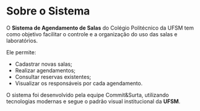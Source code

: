 # Sobre o Sistema

O **Sistema de Agendamento de Salas** do Colégio Politécnico da UFSM tem como objetivo facilitar o controle e a organização do uso das salas e laboratórios.

Ele permite:
- Cadastrar novas salas;
- Realizar agendamentos;
- Consultar reservas existentes;
- Visualizar os responsáveis por cada agendamento.

O sistema foi desenvolvido pela equipe Commit&Surta, utilizando tecnologias modernas e segue o padrão visual institucional da **UFSM**.
